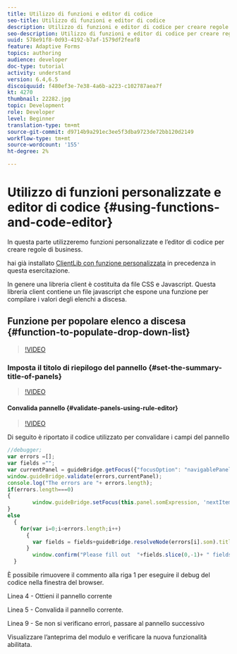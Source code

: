 ```yaml
---
title: Utilizzo di funzioni e editor di codice
seo-title: Utilizzo di funzioni e editor di codice
description: Utilizzo di funzioni e editor di codice per creare regole di business
seo-description: Utilizzo di funzioni e editor di codice per creare regole di business
uuid: 578e91f8-0d93-4192-b7af-1579df2feaf8
feature: Adaptive Forms
topics: authoring
audience: developer
doc-type: tutorial
activity: understand
version: 6.4,6.5
discoiquuid: f480ef3e-7e38-4a6b-a223-c102787aea7f
kt: 4270
thumbnail: 22282.jpg
topic: Development
role: Developer
level: Beginner
translation-type: tm+mt
source-git-commit: d9714b9a291ec3ee5f3dba9723de72bb120d2149
workflow-type: tm+mt
source-wordcount: '155'
ht-degree: 2%

---
```



# Utilizzo di funzioni personalizzate e editor di codice {#using-functions-and-code-editor}

In questa parte utilizzeremo funzioni personalizzate e l’editor di codice per creare regole di business.

hai già installato [ClientLib con funzione personalizzata](assets/client-libs-and-logo.zip) in precedenza in questa esercitazione.

In genere una libreria client è costituita da file CSS e Javascript. Questa libreria client contiene un file javascript che espone una funzione per compilare i valori degli elenchi a discesa.


## Funzione per popolare elenco a discesa {#function-to-populate-drop-down-list}

>[!VIDEO](https://video.tv.adobe.com/v/22282?quality=9&learn=on)

### Imposta il titolo di riepilogo del pannello {#set-the-summary-title-of-panels}

>[!VIDEO](https://video.tv.adobe.com/v/28387?quality=9&learn=on)

#### Convalida pannello {#validate-panels-using-rule-editor}

>[!VIDEO](https://video.tv.adobe.com/v/28409?quality=9&learn=on)

Di seguito è riportato il codice utilizzato per convalidare i campi del pannello

```javascript
//debugger;
var errors =[];
var fields ="";
var currentPanel = guideBridge.getFocus({"focusOption": "navigablePanel"});
window.guideBridge.validate(errors,currentPanel);
console.log("The errors are "+ errors.length);
if(errors.length===0)
{
        window.guideBridge.setFocus(this.panel.somExpression, 'nextItem', true);
}
else
  {
    for(var i=0;i<errors.length;i++)
      {
        var fields = fields+guideBridge.resolveNode(errors[i].som).title+" , ";
      }
        window.confirm("Please fill out  "+fields.slice(0,-1)+ " fields");
  }
```

È possibile rimuovere il commento alla riga 1 per eseguire il debug del codice nella finestra del browser.

Linea 4 - Ottieni il pannello corrente

Linea 5 - Convalida il pannello corrente.

Linea 9 - Se non si verificano errori, passare al pannello successivo

Visualizzare l’anteprima del modulo e verificare la nuova funzionalità abilitata.
